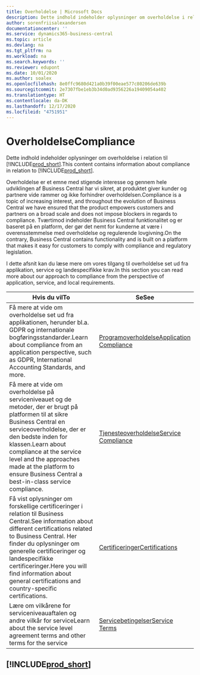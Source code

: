 ```yaml
---
title: Overholdelse | Microsoft Docs
description: Dette indhold indeholder oplysninger om overholdelse i relation til Business Central.
author: sorenfriisalexandersen
documentationcenter: ''
ms.service: dynamics365-business-central
ms.topic: article
ms.devlang: na
ms.tgt_pltfrm: na
ms.workload: na
ms.search.keywords: ''
ms.reviewer: edupont
ms.date: 10/01/2020
ms.author: soalex
ms.openlocfilehash: 8e0ffc9680d421a0b39f00eae577c80206de639b
ms.sourcegitcommit: 2e7307fbe1eb3b34d0ad9356226a19409054a402
ms.translationtype: HT
ms.contentlocale: da-DK
ms.lasthandoff: 12/17/2020
ms.locfileid: "4751951"
---
```

# <a name="compliance"></a><span data-ttu-id="67bc1-103">Overholdelse</span><span class="sxs-lookup"><span data-stu-id="67bc1-103">Compliance</span></span>

<span data-ttu-id="67bc1-104">Dette indhold indeholder oplysninger om overholdelse i relation til [!INCLUDE[prod_short](../includes/prod_short.md)].</span><span class="sxs-lookup"><span data-stu-id="67bc1-104">This content contains information about compliance in relation to [!INCLUDE[prod_short](../includes/prod_short.md)].</span></span>  

<span data-ttu-id="67bc1-105">Overholdelse er et emne med stigende interesse og gennem hele udviklingen af Business Central har vi sikret, at produktet giver kunder og partnere vide rammer og ikke forhindrer overholdelsen.</span><span class="sxs-lookup"><span data-stu-id="67bc1-105">Compliance is a topic of increasing interest, and throughout the evolution of Business Central we have ensured that the product empowers customers and partners on a broad scale and does not impose blockers in regards to compliance.</span></span> <span data-ttu-id="67bc1-106">Tværtimod indeholder Business Central funktionalitet og er baseret på en platform, der gør det nemt for kunderne at være i overensstemmelse med overholdelse og regulerende lovgivning.</span><span class="sxs-lookup"><span data-stu-id="67bc1-106">On the contrary, Business Central contains functionality and is built on a platform that makes it easy for customers to comply with compliance and regulatory legislation.</span></span>

<span data-ttu-id="67bc1-107">I dette afsnit kan du læse mere om vores tilgang til overholdelse set ud fra applikation, service og landespecifikke krav.</span><span class="sxs-lookup"><span data-stu-id="67bc1-107">In this section you can read more about our approach to compliance from the perspective of application, service, and local  requirements.</span></span>

|<span data-ttu-id="67bc1-108">**Hvis du vil**</span><span class="sxs-lookup"><span data-stu-id="67bc1-108">**To**</span></span>|<span data-ttu-id="67bc1-109">**Se**</span><span class="sxs-lookup"><span data-stu-id="67bc1-109">**See**</span></span>|  
|------------|-------------|  
|<span data-ttu-id="67bc1-110">Få mere at vide om overholdelse set ud fra applikationen, herunder bl.a. GDPR og internationale bogføringsstandarder.</span><span class="sxs-lookup"><span data-stu-id="67bc1-110">Learn about compliance from an application perspective, such as GDPR, International Accounting Standards, and more.</span></span>|[<span data-ttu-id="67bc1-111">Programoverholdelse</span><span class="sxs-lookup"><span data-stu-id="67bc1-111">Application Compliance</span></span>](compliance-application-compliance.md)|  
|<span data-ttu-id="67bc1-112">Få mere at vide om overholdelse på serviceniveauet og de metoder, der er brugt på platformen til at sikre Business Central en serviceoverholdelse, der er den bedste inden for klassen.</span><span class="sxs-lookup"><span data-stu-id="67bc1-112">Learn about compliance at the service level and the approaches made at the platform to ensure Business Central a best-in-class service compliance.</span></span>|[<span data-ttu-id="67bc1-113">Tjenesteoverholdelse</span><span class="sxs-lookup"><span data-stu-id="67bc1-113">Service Compliance</span></span>](compliance-service-compliance.md)|  
|<span data-ttu-id="67bc1-114">Få vist oplysninger om forskellige certificeringer i relation til Business Central.</span><span class="sxs-lookup"><span data-stu-id="67bc1-114">See information about different certifications related to Business Central.</span></span> <span data-ttu-id="67bc1-115">Her finder du oplysninger om generelle certificeringer og landespecifikke certificeringer.</span><span class="sxs-lookup"><span data-stu-id="67bc1-115">Here you will find information about general certifications and country-specific certifications.</span></span>|[<span data-ttu-id="67bc1-116">Certificeringer</span><span class="sxs-lookup"><span data-stu-id="67bc1-116">Certifications</span></span>](compliance-certifications.md)|  
|<span data-ttu-id="67bc1-117">Lære om vilkårene for serviceniveauaftalen og andre vilkår for service</span><span class="sxs-lookup"><span data-stu-id="67bc1-117">Learn about the service level agreement terms and other terms for the service</span></span>|[<span data-ttu-id="67bc1-118">Servicebetingelser</span><span class="sxs-lookup"><span data-stu-id="67bc1-118">Service Terms</span></span>](compliance-service-compliance.md#service-terms)|  

## [!INCLUDE[prod_short](../includes/free_trial_md.md)]  
